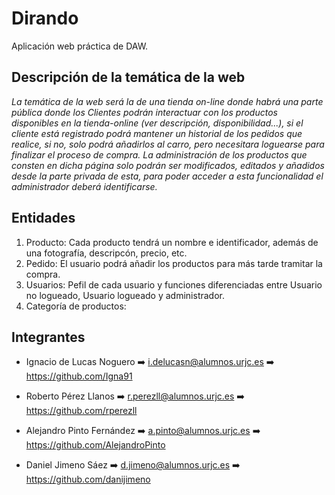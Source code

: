 # Dirando

Aplicación web práctica de DAW.

## Descripción de la temática de la web
*La temática de la web será la de una tienda on-line donde habrá una parte pública donde los Clientes podrán interactuar con los productos disponibles en la tienda-online (ver descripción, disponibilidad...), si el cliente está registrado podrá mantener un historial de los pedidos que realice, si no, solo podrá añadirlos al carro, pero necesitara loguearse para finalizar el proceso de compra. La administración de los productos que consten en dicha página solo podrán ser modificados, editados y añadidos desde la parte privada de esta, para poder acceder a esta funcionalidad el administrador deberá identificarse.*

## Entidades
 1. Producto: Cada producto tendrá un nombre e identificador, además de una fotografía, descripcón, precio, etc.
 2. Pedido: El usuario podrá añadir los productos para más tarde tramitar la compra.
 3. Usuarios: Pefil de cada usuario y funciones diferenciadas entre Usuario no logueado, Usuario logueado y administrador.
 4. Categoría de productos: 

## Integrantes
- Ignacio de Lucas Noguero  :arrow_right:  i.delucasn@alumnos.urjc.es   :arrow_right: https://github.com/Igna91

- Roberto Pérez Llanos    :arrow_right:    r.perezll@alumnos.urjc.es    :arrow_right: https://github.com/rperezll

- Alejandro Pinto Fernández :arrow_right:  a.pinto@alumnos.urjc.es    :arrow_right:   https://github.com/AlejandroPinto

- Daniel Jimeno Sáez       :arrow_right:   d.jimeno@alumnos.urjc.es   :arrow_right:   https://github.com/danijimeno
